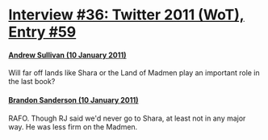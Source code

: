 # [Interview #36: Twitter 2011 (WoT), Entry #59](https://www.theoryland.com/intvmain.php?i=36#59)

#### [Andrew Sullivan (10 January 2011)](http://twitter.com/justoffstage/status/24545832300707840)

Will far off lands like Shara or the Land of Madmen play an important role in the last book?

#### [Brandon Sanderson (10 January 2011)](http://twitter.com/BrandSanderson/status/24547011726413824)

RAFO. Though RJ said we'd never go to Shara, at least not in any major way. He was less firm on the Madmen.

